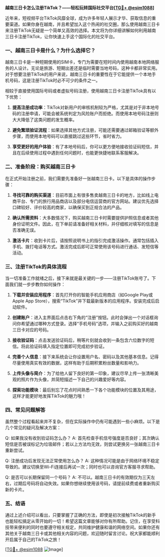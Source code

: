 **越南三日卡怎么注册TikTok？——轻松玩转国际社交平台[[TG💪+ @esim1088](https://t.me/s/esim1088)]**

近年来，短视频平台TikTok风靡全球，成为许多年轻人展示才华、获取信息的重要渠道。如果你身在越南，并且希望加入这个热闹的社交圈，那么使用越南三日卡来注册TikTok无疑是一个简单又高效的选择。本文将为你详细讲解如何利用越南三日卡注册TikTok，让你快速上手这个国际化的社交平台。

### **一、越南三日卡是什么？为什么选择它？**

越南三日卡是一种短期使用的SIM卡，专门为需要在短时间内使用越南本地网络服务的人设计。无论是旅游、短期出差还是临时需要当地号码，这种卡都非常实用。对于想要注册TikTok的用户来说，越南三日卡的重要性在于它能提供一个本地手机号码，这是注册TikTok时必不可少的条件之一。

相较于直接使用国际号码或者虚拟号码注册，使用越南三日卡注册TikTok具有以下优势：

1. **提高注册成功率**：TikTok对新用户的审核机制较为严格，尤其是对于非本地号码的注册申请，可能会被系统判定为风险账户而拒绝。而使用本地号码注册则大大降低了这类问题的发生概率。
   
2. **避免繁琐验证流程**：如果选择其他方式注册，可能还需要通过邮箱验证等额外步骤，而使用本地号码可以直接跳过这些环节，省时省力。

3. **享受更好的用户体验**：有了本地号码后，你可以更方便地接收验证码短信，并且在后续使用过程中遇到任何问题时，也能更快捷地联系客服解决。

### **二、准备阶段：购买越南三日卡**

在正式开始注册之前，我们需要先准备好一张越南三日卡。以下是具体的操作步骤：

1. **寻找可靠的购买渠道**：目前市面上有很多售卖越南三日卡的地方，比如线上电商平台、专门的旅行用品商店以及部分电信运营商的官方网站。建议优先选择口碑较好、评价较高的商家，以确保买到正规合法的产品。

2. **确认所需资料**：大多数情况下，购买越南三日卡时需要提供护照信息或者其他身份证明文件。因此，在下单前请准备好相关材料，并仔细核对填写的信息是否准确无误。

3. **激活卡片**：收到卡片后，请按照说明书上的指引完成激活操作。通常包括插入手机、拨打电话等方式。激活完成后即可正常使用该号码进行通话、发短信等活动。

### **三、注册TikTok的具体流程**

当一切准备工作就绪之后，接下来就是最关键的一步——注册TikTok账号了。下面我们就一步步教你如何操作：

1. **下载并安装应用程序**：首先打开你的智能手机应用商店（如Google Play或Apple App Store），搜索“TikTok”并下载最新版本的应用程序。安装完成后启动软件。

2. **创建账户**：进入主界面后点击右下角的“注册”按钮。此时会弹出一个对话框询问你希望通过哪种方式登录。选择“手机号码”选项，并输入之前购买好的越南三日卡对应的号码。

3. **接收验证码**：点击发送验证码后，稍等片刻就会收到一条包含六位数字的短信。将此验证码填入指定位置即可完成初步验证。

4. **完善个人信息**：接下来系统会让你设置用户名、密码以及其他基本信息。记得尽量使用真实有效的数据，这样有助于后期积累粉丝数量和影响力。

5. **上传头像与简介**：为了给他人留下良好的第一印象，建议尽早上传一张清晰美观的照片作为头像，并简短描述一下自己的兴趣爱好等内容。

6. **探索功能模块**：最后别忘了花点时间熟悉一下各个功能模块的位置及其用途，这样才能更好地发挥TikTok的魅力哦！

### **四、常见问题解答**

虽然整个过程看起来并不复杂，但在实际操作中仍有可能遇到一些小麻烦。以下是几个常见的疑问及解决方案：

Q: 如果我没有收到验证码怎么办？
A: 首先检查手机信号强度是否良好；其次确认短信是否被误标记为垃圾邮件；若以上方法均无效，则尝试更换另一张越南三日卡重新尝试。

Q: 注册成功后发现无法正常使用怎么办？
A: 这种情况可能是由于网络环境不稳定导致的。建议切换至Wi-Fi连接后再试一次；同时也可以咨询官方客服寻求帮助。

Q: 是否可以长期保留同一个号码？
A: 不可以。越南三日卡的有效期仅为三天左右，过期后号码将自动失效。如果你想继续使用该号码，请提前续费或者重新购买新的卡片。

### **五、结语**

通过上述介绍可以看出，只要掌握了正确的方法，即使是初次接触TikTok的新手也能轻松搞定从零开始的一切！希望这篇文章能够对你有所帮助。记住，在享受科技带来便利的同时也要遵守相关规定，共同维护健康和谐的网络空间。如果你还有其他关于越南三日卡或其他相关内容的问题，欢迎随时留言讨论。祝大家都能顺利开启属于自己的TikTok之旅！

[[TG💪+ @esim1088](https://t.me/s/esim1088) ![Image](https://i.postimg.cc/4NQfJmqS/Snipaste-2025-05-13-00-14-12.png)]